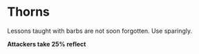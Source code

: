 # Thorns

Lessons taught with barbs are not soon forgotten. Use sparingly.

**Attackers take 25% reflect**